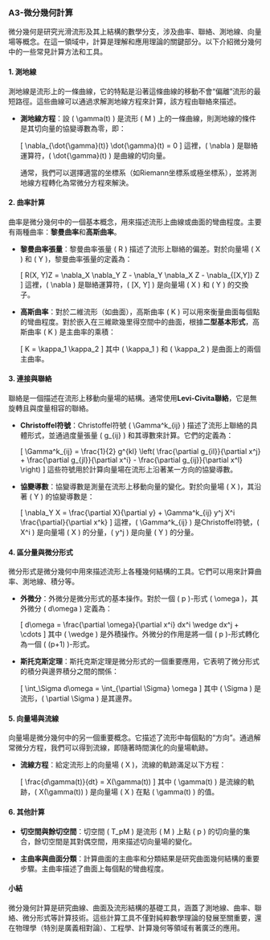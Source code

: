 ### A3-微分幾何計算

微分幾何是研究光滑流形及其上結構的數學分支，涉及曲率、聯絡、測地線、向量場等概念。在這一領域中，計算是理解和應用理論的關鍵部分。以下介紹微分幾何中的一些常見計算方法和工具。

#### 1. 測地線

測地線是流形上的一條曲線，它的特點是沿著這條曲線的移動不會“偏離”流形的最短路徑。這些曲線可以通過求解測地線方程來計算，該方程由聯絡來描述。

- **測地線方程**：設 \( \gamma(t) \) 是流形 \( M \) 上的一條曲線，則測地線的條件是其切向量的協變導數為零，即：

  \[
  \nabla_{\dot{\gamma}(t)} \dot{\gamma}(t) = 0
  \]
  這裡，\( \nabla \) 是聯絡運算符，\( \dot{\gamma}(t) \) 是曲線的切向量。

  通常，我們可以選擇適當的坐標系（如Riemann坐標系或極坐標系），並將測地線方程轉化為常微分方程來解決。

#### 2. 曲率計算

曲率是微分幾何中的一個基本概念，用來描述流形上曲線或曲面的彎曲程度。主要有兩種曲率：**黎曼曲率**和**高斯曲率**。

- **黎曼曲率張量**：黎曼曲率張量 \( R \) 描述了流形上聯絡的偏差。對於向量場 \( X \) 和 \( Y \)，黎曼曲率張量的定義為：

  \[
  R(X, Y)Z = \nabla_X \nabla_Y Z - \nabla_Y \nabla_X Z - \nabla_{[X,Y]} Z
  \]
  這裡，\( \nabla \) 是聯絡運算符，\( [X, Y] \) 是向量場 \( X \) 和 \( Y \) 的交換子。

- **高斯曲率**：對於二維流形（如曲面），高斯曲率 \( K \) 可以用來衡量曲面每個點的彎曲程度。對於嵌入在三維歐幾里得空間中的曲面，根據**二型基本形式**，高斯曲率 \( K \) 是主曲率的乘積：

  \[
  K = \kappa_1 \kappa_2
  \]
  其中 \( \kappa_1 \) 和 \( \kappa_2 \) 是曲面上的兩個主曲率。

#### 3. 連接與聯絡

聯絡是一個描述在流形上移動向量場的結構。通常使用**Levi-Civita聯絡**，它是無旋轉且與度量相容的聯絡。

- **Christoffel符號**：Christoffel符號 \( \Gamma^k_{ij} \) 描述了流形上聯絡的具體形式，並通過度量張量 \( g_{ij} \) 和其導數來計算。它們的定義為：

  \[
  \Gamma^k_{ij} = \frac{1}{2} g^{kl} \left( \frac{\partial g_{il}}{\partial x^j} + \frac{\partial g_{jl}}{\partial x^i} - \frac{\partial g_{ij}}{\partial x^l} \right)
  \]
  這些符號用於計算向量場在流形上沿著某一方向的協變導數。

- **協變導數**：協變導數是測量在流形上移動向量的變化。對於向量場 \( X \)，其沿著 \( Y \) 的協變導數是：

  \[
  \nabla_Y X = \frac{\partial X}{\partial y} + \Gamma^k_{ij} y^j X^i \frac{\partial}{\partial x^k}
  \]
  這裡，\( \Gamma^k_{ij} \) 是Christoffel符號，\( X^i \) 是向量場 \( X \) 的分量，\( y^j \) 是向量 \( Y \) 的分量。

#### 4. 區分量與微分形式

微分形式是微分幾何中用來描述流形上各種幾何結構的工具。它們可以用來計算曲率、測地線、積分等。

- **外微分**：外微分是微分形式的基本操作。對於一個 \( p \)-形式 \( \omega \)，其外微分 \( d\omega \) 定義為：

  \[
  d\omega = \frac{\partial \omega}{\partial x^i} dx^i \wedge dx^j + \cdots
  \]
  其中 \( \wedge \) 是外積操作。外微分的作用是將一個 \( p \)-形式轉化為一個 \( (p+1) \)-形式。

- **斯托克斯定理**：斯托克斯定理是微分形式的一個重要應用，它表明了微分形式的積分與邊界積分之間的關係：

  \[
  \int_\Sigma d\omega = \int_{\partial \Sigma} \omega
  \]
  其中 \( \Sigma \) 是流形，\( \partial \Sigma \) 是其邊界。

#### 5. 向量場與流線

向量場是微分幾何中的另一個重要概念。它描述了流形中每個點的“方向”。通過解常微分方程，我們可以得到流線，即隨著時間演化的向量場軌跡。

- **流線方程**：給定流形上的向量場 \( X \)，流線的軌跡滿足以下方程：

  \[
  \frac{d\gamma(t)}{dt} = X(\gamma(t))
  \]
  其中 \( \gamma(t) \) 是流線的軌跡，\( X(\gamma(t)) \) 是向量場 \( X \) 在點 \( \gamma(t) \) 的值。

#### 6. 其他計算

- **切空間與餘切空間**：切空間 \( T_pM \) 是流形 \( M \) 上點 \( p \) 的切向量的集合，餘切空間是其對偶空間，用來描述切向量場的變化。

- **主曲率與曲面分類**：計算曲面的主曲率和分類結果是研究曲面幾何結構的重要步驟。主曲率描述了曲面上每個點的彎曲程度。

#### 小結

微分幾何計算是研究曲線、曲面及流形結構的基礎工具，涵蓋了測地線、曲率、聯絡、微分形式等計算技術。這些計算工具不僅對純粹數學理論的發展至關重要，還在物理學（特別是廣義相對論）、工程學、計算幾何等領域有著廣泛的應用。